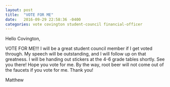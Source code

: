 ```yaml
---
layout: post
title:  "VOTE FOR ME"
date:   2016-09-29 22:58:36 -0400
categories: vote covington student-council financial-officer
---
```


Hello Covington,


VOTE FOR ME!!! I will be a great student council member if I get voted through. My speech will be outstanding, and I will follow up on that greatness. I will be handing out stickers at the 4-6 grade tables shortly. See you there! Hope you vote for me. By the way, root beer will not come out of the faucets if you vote for me. Thank you!

Matthew
